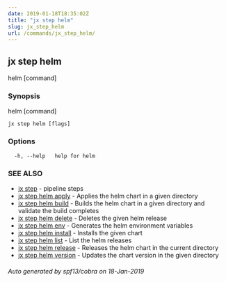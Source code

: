 ```yaml
---
date: 2019-01-18T18:35:02Z
title: "jx step helm"
slug: jx_step_helm
url: /commands/jx_step_helm/
---
```

## jx step helm

helm [command]

### Synopsis

helm [command]

```
jx step helm [flags]
```

### Options

```
  -h, --help   help for helm
```

### SEE ALSO

* [jx step](/commands/jx_step/)	 - pipeline steps
* [jx step helm apply](/commands/jx_step_helm_apply/)	 - Applies the helm chart in a given directory
* [jx step helm build](/commands/jx_step_helm_build/)	 - Builds the helm chart in a given directory and validate the build completes
* [jx step helm delete](/commands/jx_step_helm_delete/)	 - Deletes the given helm release
* [jx step helm env](/commands/jx_step_helm_env/)	 - Generates the helm environment variables
* [jx step helm install](/commands/jx_step_helm_install/)	 - Installs the given chart
* [jx step helm list](/commands/jx_step_helm_list/)	 - List the helm releases
* [jx step helm release](/commands/jx_step_helm_release/)	 - Releases the helm chart in the current directory
* [jx step helm version](/commands/jx_step_helm_version/)	 - Updates the chart version in the given directory

###### Auto generated by spf13/cobra on 18-Jan-2019
